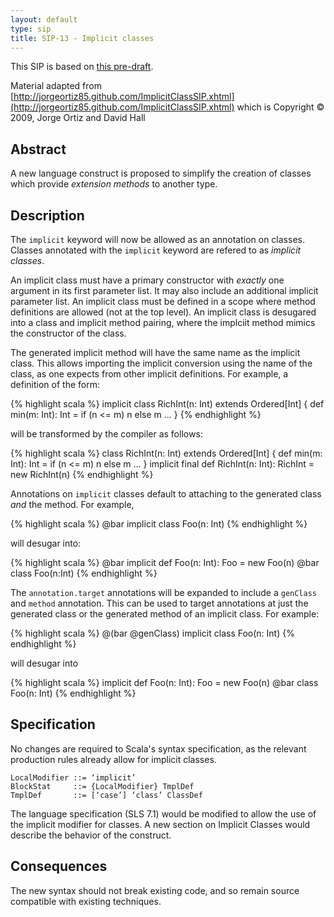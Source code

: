 ```yaml
---
layout: default
type: sip
title: SIP-13 - Implicit classes
---
```


This SIP is based on [this pre-draft](https://docs.google.com/document/d/1k-aGAGmbrDB-2pJ3uDPpHVKno6p-XbnkVHDc07zPrzQ/edit?hl=en_US).

Material adapted from [http://jorgeortiz85.github.com/ImplicitClassSIP.xhtml](http://jorgeortiz85.github.com/ImplicitClassSIP.xhtml)  which is Copyright © 2009, Jorge Ortiz and David Hall

## Abstract ##

A new language construct is proposed to simplify the creation of classes which provide _extension methods_ to another type.

## Description ##

The `implicit` keyword will now be allowed as an annotation on classes.  Classes annotated with the `implicit` keyword are refered to as _implicit classes_.

An implicit class must have a primary constructor with *exactly* one argument in its first parameter list. It may also include an additional implicit parameter list. An implicit class must be defined in a scope where method definitions are allowed (not at the top level).  An implicit class is desugared into a class and implicit method pairing, where the implciit method mimics the constructor of the class.

The generated implicit method will have the same name as the implicit class.  This allows importing the implicit conversion using the name of the class, as one expects from other implicit definitions.
For example, a definition of the form:

{% highlight scala %}
implicit class RichInt(n: Int) extends Ordered[Int] {
  def min(m: Int): Int = if (n <= m) n else m
  ...
}
{% endhighlight  %}

will be transformed by the compiler as follows:

{% highlight scala %}
class RichInt(n: Int) extends Ordered[Int] {
  def min(m: Int): Int = if (n <= m) n else m
  ...
}
implicit final def RichInt(n: Int): RichInt = new RichInt(n)
{% endhighlight  %}

Annotations on `implicit` classes default to attaching to the generated class *and* the method.  For example,

{% highlight scala %}
@bar
implicit class Foo(n: Int)
{% endhighlight  %}

will desugar into:

{% highlight scala %}
@bar implicit def Foo(n: Int): Foo = new Foo(n)
@bar class Foo(n:Int)
{% endhighlight  %}

The `annotation.target` annotations will be expanded to include a `genClass` and `method` annotation.   This can be used to target annotations at just the generated class or the generated method of an implicit class.  For example:

{% highlight scala %}
@(bar @genClass) implicit class Foo(n: Int)
{% endhighlight  %}

will desugar into

{% highlight scala %}
implicit def Foo(n: Int): Foo = new Foo(n)
@bar class Foo(n: Int)
{% endhighlight  %}


## Specification ##

No changes are required to Scala's syntax specification, as the relevant production rules already allow for implicit classes.

    LocalModifier ::= ‘implicit’
    BlockStat     ::= {LocalModifier} TmplDef
    TmplDef       ::= [‘case’] ‘class’ ClassDef

The language specification (SLS 7.1) would be modified to allow the use of the implicit modifier for classes. A new section on Implicit Classes would describe the behavior of the construct.

## Consequences ##

The new syntax should not break existing code, and so remain source compatible with existing techniques.  


